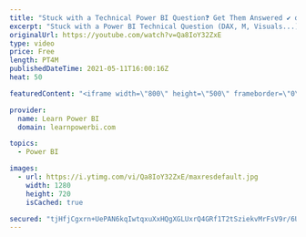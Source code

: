 ```yaml
---
title: "Stuck with a Technical Power BI Question❓ Get Them Answered ✔️ on TalkPowerBI Q&A LIVE Call"
excerpt: "Stuck with a Power BI Technical Question (DAX, M, Visuals...)❓ Get them Answered ✔️ on our LIVE TalkPowerBI Q&A Session on Zoom. 👉 Learn More and Submit Your Questions at http://www.TalkPowerBI.com  👉 Want to work in a private setting, and be able to share sensitive data?  https://www.LearnPowerBI.com/consulting"
originalUrl: https://youtube.com/watch?v=Qa8IoY32ZxE
type: video
price: Free
length: PT4M
publishedDateTime: 2021-05-11T16:00:16Z
heat: 50

featuredContent: "<iframe width=\"800\" height=\"500\" frameborder=\"0\" src=\"https://www.youtube.com/embed/Qa8IoY32ZxE\" allow=\"accelerometer; autoplay; encrypted-media; gyroscope; picture-in-picture\" allowfullscreen></iframe>"

provider:
  name: Learn Power BI
  domain: learnpowerbi.com

topics:
  - Power BI

images:
  - url: https://i.ytimg.com/vi/Qa8IoY32ZxE/maxresdefault.jpg
    width: 1280
    height: 720
    isCached: true

secured: "tjHfjCgxrn+UePAN6kqIwtqxuXxHQgXGLUxrQ4GRf1T2tSziekvMrFsV9r/6Uq1qqfsrbuU9O1ZVqWdXOPxS6NmXEGdtshhx/3EpBUkLRcSu42bgDyrzMswbyc8P6aVAsvrEogNW4Vle7/OcMU/eTCpio8GoopikPwEmy6Vz36tlSeCsjAKi6jBYOVpCq52CTrW7CehO2SW0mcT4jGr5/E7dmCP5Ati1wqH0THNsXv56pHGnxJA5DpDvIsTAdjC9HZjS1lJ2neJJqhp9Wx0YMOhDZVeHnpWMNBJKEDFpzleAzzIuqcs0tAtx4S+EyiC5G529v9OpTbNw5ISuUdHHqD5cHcnjC/0BpzkB3xgoroLeHhctT2lR0UjTI22MKz+odc4XbnlQsGwrajg+VcLvPXOvkvNM8HdiB5jMU5ewWho=;kqDB8gf5Af6ujO33A2cMvA=="
---
```


